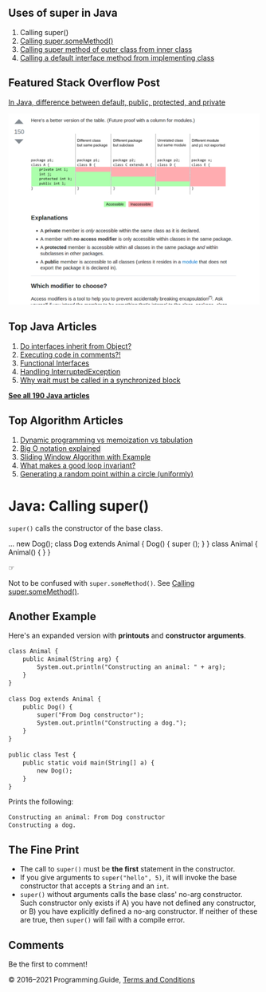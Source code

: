 <span class="underline"></span>

<span class="underline"></span>

Uses of super in Java
---------------------

1.  Calling super()
2.  [Calling super.someMethod()](super-method-call.html)
3.  [Calling super method of outer class from inner class](calling-super-method-of-outer-class-from-inner-class.html)
4.  [Calling a default interface method from implementing class](calling-default-interface-method-implementation-from-implementing-class.html)

Featured Stack Overflow Post
----------------------------

[In Java, difference between default, public, protected, and private](https://stackoverflow.com/a/33627846/276052)  
  
[<img src="../images/so-featured-33627846.png" alt="StackOverflow screenshot thumbnail" class="screenshot" />](https://stackoverflow.com/a/33627846/276052)

<span class="underline"></span>

Top Java Articles
-----------------

1.  [Do interfaces inherit from Object?](do-interfaces-inherit-from-object.html)
2.  [Executing code in comments?!](executing-code-in-comments.html)
3.  [Functional Interfaces](functional-interfaces.html)
4.  [Handling InterruptedException](handling-interrupted-exceptions.html)
5.  [Why wait must be called in a synchronized block](why-wait-must-be-in-synchronized.html)

[**See all 190 Java articles**](index.html)

Top Algorithm Articles
----------------------

1.  [Dynamic programming vs memoization vs tabulation](../dynamic-programming-vs-memoization-vs-tabulation.html)
2.  [Big O notation explained](../big-o-notation-explained.html)
3.  [Sliding Window Algorithm with Example](../sliding-window-example.html)
4.  [What makes a good loop invariant?](../what-makes-a-good-loop-invariant.html)
5.  [Generating a random point within a circle (uniformly)](../random-point-within-circle.html)

Java: Calling super()
=====================

`super()` calls the constructor of the base class.

... new Dog(); class Dog extends Animal { Dog() { super (); } } class Animal { Animal() { } }

☞

Not to be confused with `super.someMethod()`. See [Calling super.someMethod()](super-method-call.html).

Another Example
---------------

Here's an expanded version with **printouts** and **constructor arguments**.

    class Animal {
        public Animal(String arg) {
            System.out.println("Constructing an animal: " + arg);
        }
    }

    class Dog extends Animal {
        public Dog() {
            super("From Dog constructor");
            System.out.println("Constructing a dog.");
        }
    }

    public class Test {
        public static void main(String[] a) {
            new Dog();
        }
    }

Prints the following:

    Constructing an animal: From Dog constructor
    Constructing a dog.

The Fine Print
--------------

-   The call to `super()` must be **the first** statement in the constructor.
-   If you give arguments to `super("hello", 5)`, it will invoke the base constructor that accepts a `String` and an `int`.
-   `super()` without arguments calls the base class' no-arg constructor. Such constructor only exists if A) you have not defined any constructor, or B) you have explicitly defined a no-arg constructor. If neither of these are true, then `super()` will fail with a compile error.

Comments
--------

Be the first to comment!

© 2016–2021 Programming.Guide, [Terms and Conditions](../terms-and-conditions.html)
